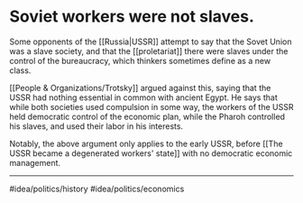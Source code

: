 # Soviet workers were not slaves.
Some opponents of the [[Russia|USSR]] attempt to say that the Sovet Union was a slave society, and that the [[proletariat]] there were slaves under the control of the bureaucracy, which thinkers sometimes define as a new class. 

[[People & Organizations/Trotsky]] argued against this, saying that the USSR had nothing essential in common with ancient Egypt. He says that while both societies used compulsion in some way, the workers of the USSR held democratic control of the economic plan, while the Pharoh controlled his slaves, and used their labor in his interests. 

Notably, the above argument only applies to the early USSR, before [[The USSR became a degenerated workers' state]] with no democratic economic management. 

---
#idea/politics/history 
#idea/politics/economics 